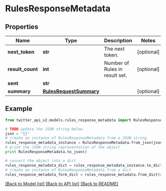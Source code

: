 # RulesResponseMetadata


## Properties
Name | Type | Description | Notes
------------ | ------------- | ------------- | -------------
**next_token** | **str** | The next token. | [optional] 
**result_count** | **int** | Number of Rules in result set. | [optional] 
**sent** | **str** |  | 
**summary** | [**RulesRequestSummary**](RulesRequestSummary.md) |  | [optional] 

## Example

```python
from twitter_api_v2.models.rules_response_metadata import RulesResponseMetadata

# TODO update the JSON string below
json = "{}"
# create an instance of RulesResponseMetadata from a JSON string
rules_response_metadata_instance = RulesResponseMetadata.from_json(json)
# print the JSON string representation of the object
print RulesResponseMetadata.to_json()

# convert the object into a dict
rules_response_metadata_dict = rules_response_metadata_instance.to_dict()
# create an instance of RulesResponseMetadata from a dict
rules_response_metadata_form_dict = rules_response_metadata.from_dict(rules_response_metadata_dict)
```
[[Back to Model list]](../README.md#documentation-for-models) [[Back to API list]](../README.md#documentation-for-api-endpoints) [[Back to README]](../README.md)


